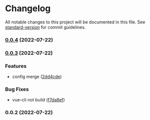 # Changelog

All notable changes to this project will be documented in this file. See [standard-version](https://github.com/conventional-changelog/standard-version) for commit guidelines.

### [0.0.4](https://github.com/Nikkolast88/manifest-script-webpack-plugin/compare/v0.0.3...v0.0.4) (2022-07-22)

### [0.0.3](https://github.com/Nikkolast88/manifest-script-webpack-plugin/compare/v0.0.2...v0.0.3) (2022-07-22)


### Features

* config merge ([2dd4cde](https://github.com/Nikkolast88/manifest-script-webpack-plugin/commit/2dd4cdebd507626ad18c99717bbf421dd436bcbc))


### Bug Fixes

* vue-cli not build ([f7da8ef](https://github.com/Nikkolast88/manifest-script-webpack-plugin/commit/f7da8ef05e39883e7f2b0b35e3ce21a030119a08))

### 0.0.2 (2022-07-22)
